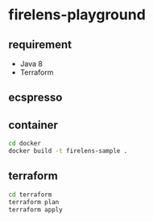 # firelens-playground

## requirement

- Java 8
- Terraform

## ecspresso

## container

```bash
cd docker
docker build -t firelens-sample .
```

## terraform

```bash
cd terraform
terraform plan
terraform apply
```
